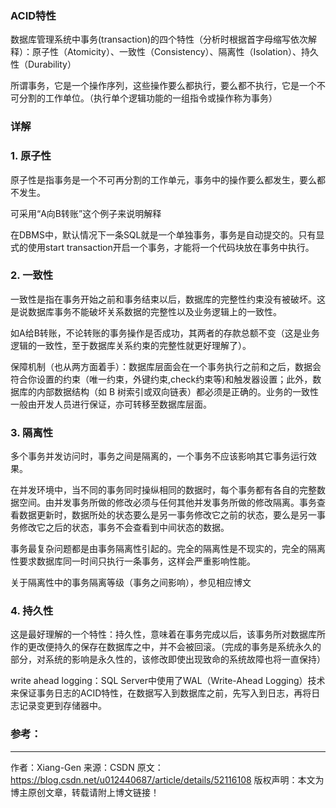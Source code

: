 ### ACID特性


  数据库管理系统中事务(transaction)的四个特性（分析时根据首字母缩写依次解释）：原子性（Atomicity）、一致性（Consistency）、隔离性（Isolation）、持久性（Durability）
  
  所谓事务，它是一个操作序列，这些操作要么都执行，要么都不执行，它是一个不可分割的工作单位。（执行单个逻辑功能的一组指令或操作称为事务）


### 详解



### 1. 原子性


  原子性是指事务是一个不可再分割的工作单元，事务中的操作要么都发生，要么都不发生。
  
  可采用“A向B转账”这个例子来说明解释
  
  在DBMS中，默认情况下一条SQL就是一个单独事务，事务是自动提交的。只有显式的使用start transaction开启一个事务，才能将一个代码块放在事务中执行。


### 2. 一致性


  一致性是指在事务开始之前和事务结束以后，数据库的完整性约束没有被破坏。这是说数据库事务不能破坏关系数据的完整性以及业务逻辑上的一致性。
  
  如A给B转账，不论转账的事务操作是否成功，其两者的存款总额不变（这是业务逻辑的一致性，至于数据库关系约束的完整性就更好理解了）。
  
  保障机制（也从两方面着手）：数据库层面会在一个事务执行之前和之后，数据会符合你设置的约束（唯一约束，外键约束,check约束等)和触发器设置；此外，数据库的内部数据结构（如 B 树索引或双向链表）都必须是正确的。业务的一致性一般由开发人员进行保证，亦可转移至数据库层面。




### 3. 隔离性


  多个事务并发访问时，事务之间是隔离的，一个事务不应该影响其它事务运行效果。
  
  在并发环境中，当不同的事务同时操纵相同的数据时，每个事务都有各自的完整数据空间。由并发事务所做的修改必须与任何其他并发事务所做的修改隔离。事务查看数据更新时，数据所处的状态要么是另一事务修改它之前的状态，要么是另一事务修改它之后的状态，事务不会查看到中间状态的数据。
  
  事务最复杂问题都是由事务隔离性引起的。完全的隔离性是不现实的，完全的隔离性要求数据库同一时间只执行一条事务，这样会严重影响性能。
  
  关于隔离性中的事务隔离等级（事务之间影响），参见相应博文




### 4. 持久性


  这是最好理解的一个特性：持久性，意味着在事务完成以后，该事务所对数据库所作的更改便持久的保存在数据库之中，并不会被回滚。（完成的事务是系统永久的部分，对系统的影响是永久性的，该修改即使出现致命的系统故障也将一直保持）
  
  write ahead  logging：SQL Server中使用了WAL（Write-Ahead Logging）技术来保证事务日志的ACID特性，在数据写入到数据库之前，先写入到日志，再将日志记录变更到存储器中。
                                    
### 参考：       
--------------------- 
作者：Xiang-Gen 
来源：CSDN 
原文：https://blog.csdn.net/u012440687/article/details/52116108 
版权声明：本文为博主原创文章，转载请附上博文链接！
